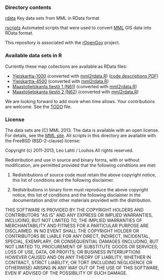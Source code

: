 ### Directory contents

[rdata](rdata) Key data sets from MML in RData format

[rscripts](rscripts) Automated scripts that were used to convert [MML](http://www.maanmittauslaitos.fi/aineistot-palvelut/latauspalvelut/avoimien-aineistojen-tiedostopalvelu) GIS data into RData format. 

This repository is associated with the [rOpenGov](http://ropengov.github.io/) project.

### Available data sets in R

Currently these map collections are available as RData files:

 * [Yleiskartta-1000](http://www.maanmittauslaitos.fi/digituotteet/yleiskartta-11-000-000)
(converted with [mml2rdata.R](rscripts/Kapsi/kapsi2rdata.R)) ([code
descriptions PDF](http://www.maanmittauslaitos.fi/sites/default/files/Yleiskartta_1milj_koodit.pdf))
 * [Yleiskartta-4500](http://www.maanmittauslaitos.fi/digituotteet/yleiskartta-14-500-000) (converted with [mml2rdata.R](rscripts/Kapsi/kapsi2rdata.R))
 * [Maastotietokanta tiestö 1 (N61)](http://kartat.kapsi.fi/files/maastotietokanta/tiesto_osoitteilla/etrs89/shp/N61.shp.zip) (converted with [mml2rdata.R](rscripts/Kapsi/kapsi2rdata.R))
 * [Maastotietokanta tiestö 2 (N62)](http://kartat.kapsi.fi/files/maastotietokanta/tiesto_osoitteilla/etrs89/shp/N62.shp.zip) (converted with [mml2rdata.R](rscripts/Kapsi/kapsi2rdata.R))


We are looking forward to add more when time allows. Your
contributions are welcome. See the [TODO](rscripts/Kapsi/TODO) file.


### License

The data sets are (C) MML 2013. The data is available with an open license. For details, see the [MML site](http://www.maanmittauslaitos.fi/node/6417). All scripts in this directory are available with the FreeBSD (BSD-2-clause) license:

Copyright (c) 2011-2013, Leo Lahti / Louhos
All rights reserved.

Redistribution and use in source and binary forms, with or without modification, are permitted provided that the following conditions are met:

1. Redistributions of source code must retain the above copyright notice, this list of conditions and the following disclaimer.

2. Redistributions in binary form must reproduce the above copyright notice, this list of conditions and the following disclaimer in the documentation and/or other materials provided with the distribution.

THIS SOFTWARE IS PROVIDED BY THE COPYRIGHT HOLDERS AND CONTRIBUTORS "AS IS" AND ANY EXPRESS OR IMPLIED WARRANTIES, INCLUDING, BUT NOT LIMITED TO, THE IMPLIED WARRANTIES OF MERCHANTABILITY AND FITNESS FOR A PARTICULAR PURPOSE ARE DISCLAIMED. IN NO EVENT SHALL THE COPYRIGHT HOLDER OR CONTRIBUTORS BE LIABLE FOR ANY DIRECT, INDIRECT, INCIDENTAL, SPECIAL, EXEMPLARY, OR CONSEQUENTIAL DAMAGES (INCLUDING, BUT NOT LIMITED TO, PROCUREMENT OF SUBSTITUTE GOODS OR SERVICES; LOSS OF USE, DATA, OR PROFITS; OR BUSINESS INTERRUPTION) HOWEVER CAUSED AND ON ANY THEORY OF LIABILITY, WHETHER IN CONTRACT, STRICT LIABILITY, OR TORT (INCLUDING NEGLIGENCE OR OTHERWISE) ARISING IN ANY WAY OUT OF THE USE OF THIS SOFTWARE, EVEN IF ADVISED OF THE POSSIBILITY OF SUCH DAMAGE.
